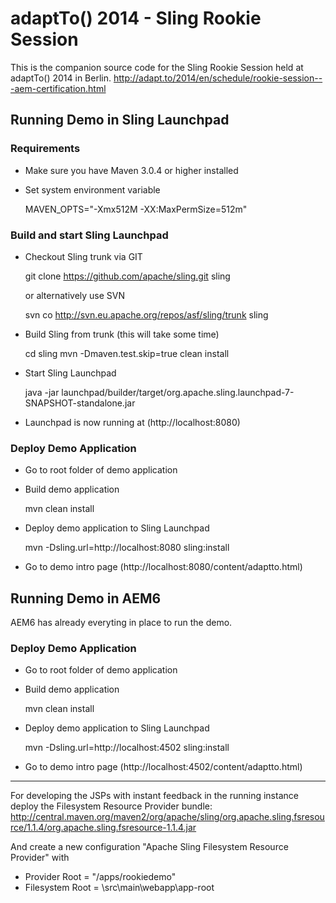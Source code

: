 adaptTo() 2014 - Sling Rookie Session
=====================================

This is the companion source code for the Sling Rookie Session held at adaptTo() 2014 in Berlin.
http://adapt.to/2014/en/schedule/rookie-session---aem-certification.html


Running Demo in Sling Launchpad
-------------------------------

### Requirements

- Make sure you have Maven 3.0.4 or higher installed
- Set system environment variable

    MAVEN_OPTS="-Xmx512M -XX:MaxPermSize=512m"

### Build and start Sling Launchpad

- Checkout Sling trunk via GIT

    git clone https://github.com/apache/sling.git sling

  or alternatively use SVN

    svn co http://svn.eu.apache.org/repos/asf/sling/trunk sling


- Build Sling from trunk (this will take some time)

    cd sling
    mvn -Dmaven.test.skip=true clean install

- Start Sling Launchpad

    java -jar launchpad/builder/target/org.apache.sling.launchpad-7-SNAPSHOT-standalone.jar

- Launchpad is now running at (http://localhost:8080)
   

### Deploy Demo Application

- Go to root folder of demo application
- Build demo application

    mvn clean install

- Deploy demo application to Sling Launchpad

    mvn -Dsling.url=http://localhost:8080 sling:install

- Go to demo intro page (http://localhost:8080/content/adaptto.html)


Running Demo in AEM6
--------------------

AEM6 has already everyting in place to run the demo.


### Deploy Demo Application

- Go to root folder of demo application
- Build demo application

    mvn clean install

- Deploy demo application to Sling Launchpad

    mvn -Dsling.url=http://localhost:4502 sling:install

- Go to demo intro page (http://localhost:4502/content/adaptto.html)



---

For developing the JSPs with instant feedback in the running instance deploy the Filesystem Resource Provider bundle:
http://central.maven.org/maven2/org/apache/sling/org.apache.sling.fsresource/1.1.4/org.apache.sling.fsresource-1.1.4.jar

And create a new configuration "Apache Sling Filesystem Resource Provider" with
- Provider Root = "/apps/rookiedemo"
- Filesystem Root = <project root>\src\main\webapp\app-root
